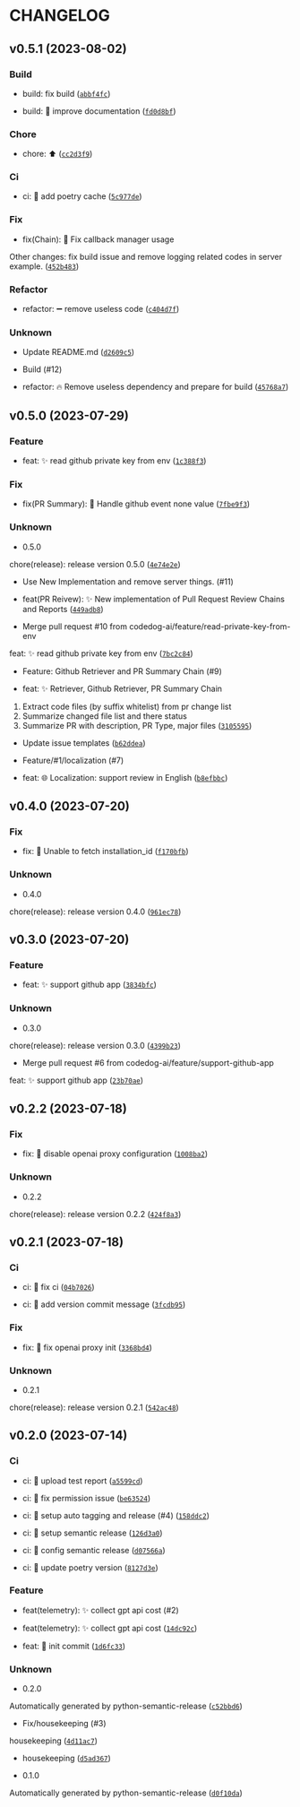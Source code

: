 # CHANGELOG



## v0.5.1 (2023-08-02)

### Build

* build: fix build ([`abbf4fc`](https://github.com/codedog-ai/codedog/commit/abbf4fc05c44360bc61fdf7a71c72dd587fc21c1))

* build: :memo: improve documentation ([`fd0d8bf`](https://github.com/codedog-ai/codedog/commit/fd0d8bf36796f48bfd721879583bff680de1656b))

### Chore

* chore: :arrow_up: ([`cc2d3f9`](https://github.com/codedog-ai/codedog/commit/cc2d3f971acfb48d9aeb6d2614831964ed874fd6))

### Ci

* ci: :green_heart: add poetry cache ([`5c977de`](https://github.com/codedog-ai/codedog/commit/5c977dec2c7dce01da3ddeadd15116fc1df8e483))

### Fix

* fix(Chain): :bug: Fix callback manager usage

Other changes: fix build issue and remove logging related codes in server example. ([`452b483`](https://github.com/codedog-ai/codedog/commit/452b48374c3705d4baf335c2da8df36866f91d27))

### Refactor

* refactor: :heavy_minus_sign: remove useless code ([`c404d7f`](https://github.com/codedog-ai/codedog/commit/c404d7fde2e7997fbefecbe915c4cf632e80a9e8))

### Unknown

* Update README.md ([`d2609c5`](https://github.com/codedog-ai/codedog/commit/d2609c559924f3b4c5670ff4a17c8e820a035379))

* Build (#12)

* refactor: :fire: Remove useless dependency and prepare for build ([`45768a7`](https://github.com/codedog-ai/codedog/commit/45768a784e1b3788a73d38c487036a2b8faac7eb))


## v0.5.0 (2023-07-29)

### Feature

* feat: :sparkles: read github private key from env ([`1c388f3`](https://github.com/codedog-ai/codedog/commit/1c388f3bc5117f89fb8fa68d239d3eb837eeec7d))

### Fix

* fix(PR Summary): :bug: Handle github event none value ([`7fbe9f3`](https://github.com/codedog-ai/codedog/commit/7fbe9f3ff216cdbfc4f1681c1dfb8990ea46f9d1))

### Unknown

* 0.5.0

chore(release): release version 0.5.0 ([`4e74e2e`](https://github.com/codedog-ai/codedog/commit/4e74e2e1d7efb048bea2d5fd7bade5dda8739841))

* Use New Implementation and remove server things. (#11)

* feat(PR Reivew): :sparkles: New implementation of Pull Request Review Chains and Reports ([`449adb8`](https://github.com/codedog-ai/codedog/commit/449adb8bf32335bd3f8d4759198b79acd5372350))

* Merge pull request #10 from codedog-ai/feature/read-private-key-from-env

feat: :sparkles: read github private key from env ([`7bc2c84`](https://github.com/codedog-ai/codedog/commit/7bc2c845a0cf8a0275b6df23a839e1ba4ef7d026))

* Feature: Github Retriever and PR Summary Chain (#9)

* feat: :sparkles: Retriever, Github Retriever, PR Summary Chain

1. Extract code files (by suffix whitelist) from pr change list
2. Summarize changed file list and there status
3. Summarize PR with description, PR Type, major files ([`3105595`](https://github.com/codedog-ai/codedog/commit/310559526480b3be18e3cdce8c3da1a33b1dc654))

* Update issue templates ([`b62ddea`](https://github.com/codedog-ai/codedog/commit/b62ddea805d72c1f3e82134f91a10318c4c96104))

* Feature/#1/localization (#7)

* feat: :globe_with_meridians: Localization: support review in English ([`b8efbbc`](https://github.com/codedog-ai/codedog/commit/b8efbbcd1aabd1512fafd1ed3beb9e7a3f5f6423))


## v0.4.0 (2023-07-20)

### Fix

* fix: :bug: Unable to fetch installation_id ([`f170bfb`](https://github.com/codedog-ai/codedog/commit/f170bfb161b65c384bcb0e94a51717bfbd4cae12))

### Unknown

* 0.4.0

chore(release): release version 0.4.0 ([`961ec78`](https://github.com/codedog-ai/codedog/commit/961ec785de4a08289f37fd81a7c9da0a68ab8de2))


## v0.3.0 (2023-07-20)

### Feature

* feat: :sparkles: support github app ([`3834bfc`](https://github.com/codedog-ai/codedog/commit/3834bfc7a085317d7e7cf16c7199067fd84cf36f))

### Unknown

* 0.3.0

chore(release): release version 0.3.0 ([`4399b23`](https://github.com/codedog-ai/codedog/commit/4399b2324bf55a998f6daa76ea7101c8396b826b))

* Merge pull request #6 from codedog-ai/feature/support-github-app

feat: :sparkles: support github app ([`23b70ae`](https://github.com/codedog-ai/codedog/commit/23b70aef0af2f36ab558f624976d19970638aa23))


## v0.2.2 (2023-07-18)

### Fix

* fix: :bug: disable openai proxy configuration ([`1008ba2`](https://github.com/codedog-ai/codedog/commit/1008ba2267f4a4fe7754fa7807ef028563f7e643))

### Unknown

* 0.2.2

chore(release): release version 0.2.2 ([`424f8a3`](https://github.com/codedog-ai/codedog/commit/424f8a3ef450885b2b0762c704c51e01ce1efe8e))


## v0.2.1 (2023-07-18)

### Ci

* ci: :green_heart: fix ci ([`04b7026`](https://github.com/codedog-ai/codedog/commit/04b7026c77a609b98e4d95a60402cdc718b27f8d))

* ci: :construction_worker: add version commit message ([`3fcdb95`](https://github.com/codedog-ai/codedog/commit/3fcdb951a68e2b95f6056228c815ad3d2c1c6a84))

### Fix

* fix: :bug: fix openai proxy init ([`3368bd4`](https://github.com/codedog-ai/codedog/commit/3368bd4a6ea4013e96587efd4871a720e00f27ff))

### Unknown

* 0.2.1

chore(release): release version 0.2.1 ([`542ac48`](https://github.com/codedog-ai/codedog/commit/542ac487e6d173758a879030125dbc93b455250f))


## v0.2.0 (2023-07-14)

### Ci

* ci: :green_heart: upload test report ([`a5599cd`](https://github.com/codedog-ai/codedog/commit/a5599cdabd68e6a6fc75442b8d9fd8c0fde2d53f))

* ci: :green_heart: fix permission issue ([`be63524`](https://github.com/codedog-ai/codedog/commit/be635242211578ac6ae1f80931d92723897eb09f))

* ci: 👷 setup auto tagging and release (#4) ([`158ddc2`](https://github.com/codedog-ai/codedog/commit/158ddc217044c739c7cb324c29f6cecfd8071af8))

* ci: :construction_worker: setup semantic release ([`126d3a0`](https://github.com/codedog-ai/codedog/commit/126d3a06866816c07aed6208f8c88d54c0caeeba))

* ci: :green_heart: config semantic release ([`d07566a`](https://github.com/codedog-ai/codedog/commit/d07566a5de24c6cbd0383603777083d88612e5e4))

* ci: :green_heart: update poetry version ([`8127d3e`](https://github.com/codedog-ai/codedog/commit/8127d3e47f1e8be6ff51fe9e8ee7358aef00b68a))

### Feature

* feat(telemetry): :sparkles: collect gpt api cost (#2)

* feat(telemetry): :sparkles: collect gpt api cost ([`14dc92c`](https://github.com/codedog-ai/codedog/commit/14dc92c73b0ade2c6e6754f0a941995f33b1726f))

* feat: :tada: init commit ([`1d6fc33`](https://github.com/codedog-ai/codedog/commit/1d6fc33aefb697fd9fa2423867206906c79094b2))

### Unknown

* 0.2.0

Automatically generated by python-semantic-release ([`c52bbd6`](https://github.com/codedog-ai/codedog/commit/c52bbd69083663a3ad53991621b2ce25ae7bca62))

* Fix/housekeeping (#3)

housekeeping ([`4d11ac7`](https://github.com/codedog-ai/codedog/commit/4d11ac7d9d3a5a48f2eb2ca11ceb7499ecf7905c))

* housekeeping ([`d5ad367`](https://github.com/codedog-ai/codedog/commit/d5ad36797c99f46ad3747ae7de3af5575192be66))

* 0.1.0

Automatically generated by python-semantic-release ([`d0f10da`](https://github.com/codedog-ai/codedog/commit/d0f10da954d654d91f0191ddaeaf5c02a05c3c42))
